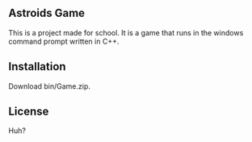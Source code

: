 ## Astroids Game

This is a project made for school.
It is a game that runs in the windows command prompt written in C++.

## Installation

Download bin/Game.zip.

## License

Huh?